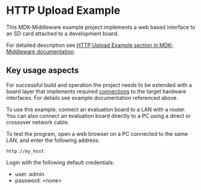 # HTTP Upload Example

This MDK-Middleware example project implements a web based interface to an SD card attached to a development board.

For detailed description see [HTTP Upload Example section in MDK-Middleware documentation](https://arm-software.github.io/MDK-Middleware/latest/Network/HTTP_Upload_Example.html).

## Key usage aspects

For successful build and operation the project needs to be extended with a board layer that implements required [connections](https://github.com/Open-CMSIS-Pack/cmsis-toolbox/blob/main/docs/ReferenceApplications.md#connections) to the target hardware interfaces. For details see example documentation referenced above.

To use this example, connect an evaluation board to a LAN with a router. You can also connect an evaluation board directly to a PC using a direct or crossover network cable.

To test the program, open a web browser on a PC connected to the same LAN, and enter the following address:

```http
http://my_host
```

Login with the following default credentials:

- user: admin
- password: \<none\>

